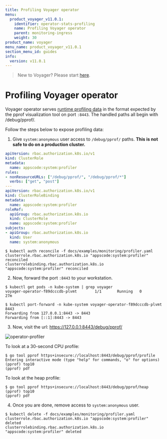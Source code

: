 ```yaml
---
title: Profiling Voyager operator
menu:
  product_voyager_v11.0.1:
    identifier: operator-stats-profiling
    name: Profiling Voyager operator
    parent: monitoring-ingress
    weight: 30
product_name: voyager
menu_name: product_voyager_v11.0.1
section_menu_id: guides
info:
  version: v11.0.1
---
```


> New to Voyager? Please start [here](/products/voyager/v11.0.1/concepts/overview).

# Profiling Voyager operator

Voyager operator serves [runtime profiling data](https://golang.org/pkg/net/http/pprof/) in the format expected by the pprof visualization tool on port `:8443`. The handled paths all begin with /debug/pprof/.

Follow the steps below to expose profiling data:

1. Give `system:anonymous` user access to `/debug/pprof/` paths. **This is not safe to do on a production cluster.**

```yaml
apiVersion: rbac.authorization.k8s.io/v1
kind: ClusterRole
metadata:
  name: appscode:system:profiler
rules:
- nonResourceURLs: ["/debug/pprof/", "/debug/pprof/*"]
  verbs: ["get", "post"]
---
apiVersion: rbac.authorization.k8s.io/v1
kind: ClusterRoleBinding
metadata:
  name: appscode:system:profiler
roleRef:
  apiGroup: rbac.authorization.k8s.io
  kind: ClusterRole
  name: appscode:system:profiler
subjects:
- apiGroup: rbac.authorization.k8s.io
  kind: User
  name: system:anonymous
```

```console
$ kubectl auth reconcile -f docs/examples/monitoring/profiler.yaml
clusterrole.rbac.authorization.k8s.io "appscode:system:profiler" reconciled
clusterrolebinding.rbac.authorization.k8s.io "appscode:system:profiler" reconciled
```

2. Now, forward the port `:8443` to your workstation.

```
$ kubectl get pods -n kube-system | grep voyager
voyager-operator-f89dcccdb-plvmt        1/1       Running   0          27m

$ kubectl port-forward -n kube-system voyager-operator-f89dcccdb-plvmt 8443
Forwarding from 127.0.0.1:8443 -> 8443
Forwarding from [::1]:8443 -> 8443
```

3. Now, visit the url: https://127.0.0.1:8443/debug/pprof/

![operator-profiler](/products/voyager/v11.0.1/images/monitoring/operator-profiler.png)

To look at a 30-second CPU profile:

```console
$ go tool pprof https+insecure://localhost:8443/debug/pprof/profile
Entering interactive mode (type "help" for commands, "o" for options)
(pprof) top10
(pprof) pdf
```

To look at the heap profile:

```console
$ go tool pprof https+insecure://localhost:8443/debug/pprof/heap
(pprof) top10
(pprof) pdf
```

4. Once you are done, remove access to `system:anonymous` user.

```console
$ kubectl delete -f docs/examples/monitoring/profiler.yaml
clusterrole.rbac.authorization.k8s.io "appscode:system:profiler" deleted
clusterrolebinding.rbac.authorization.k8s.io "appscode:system:profiler" deleted
```
